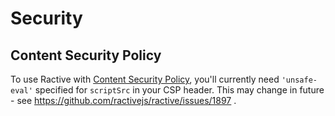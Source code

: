 # Security

## Content Security Policy

To use Ractive with [Content Security Policy](http://www.html5rocks.com/en/tutorials/security/content-security-policy/), you'll currently need `'unsafe-eval'` specified for `scriptSrc` in your CSP header. This may change in future - see https://github.com/ractivejs/ractive/issues/1897 .

